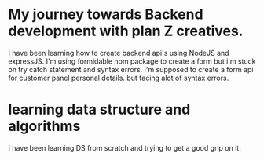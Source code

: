 # My journey towards Backend development with plan Z creatives.
I have been learning how to create backend api's using NodeJS and expressJS. I'm using formidable npm package to create a form but i'm stuck on try catch statement and syntax errors. I'm  supposed to create a form api  for customer panel  personal details. but facing alot of syntax errors.

# learning data structure and algorithms 
 I have been learning DS from scratch and trying to get a good grip on it. 